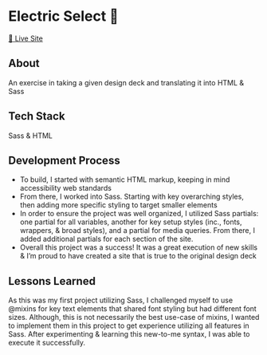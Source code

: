 # Electric Select 🌸
<a href="https://itsoliviasparks.github.io/electric-select/">🔗 Live Site</a>

## About
An exercise in taking a given design deck and translating it into HTML & Sass

## Tech Stack
Sass & HTML

## Development Process
- To build, I started with semantic HTML markup, keeping in mind accessibility web standards
- From there, I worked into Sass. Starting with key overarching styles, then adding more specific styling to target smaller elements
- In order to ensure the project was well organized, I utilized Sass partials: one partial for all variables, another for key setup styles (inc., fonts, wrappers, & broad styles), and a partial for media queries. From there, I added additional partials for each section of the site.
- Overall this project was a success! It was a great execution of new skills & I’m proud to have created a site that is true to the original design deck

## Lessons Learned
As this was my first project utilizing Sass, I challenged myself to use @mixins for key text elements that shared font styling but had different font sizes. Although, this is not necessarily the best use-case of mixins, I wanted to implement them in this project to get experience utilizing all features in Sass. After experimenting & learning this new-to-me syntax, I was able to execute it successfully.
